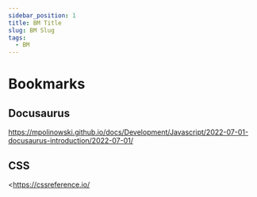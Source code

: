 ```yaml
---
sidebar_position: 1
title: BM Title
slug: BM Slug
tags:
  - BM
---
```


# Bookmarks

## Docusaurus
<https://mpolinowski.github.io/docs/Development/Javascript/2022-07-01-docusaurus-introduction/2022-07-01/>

## CSS
<https://cssreference.io/
